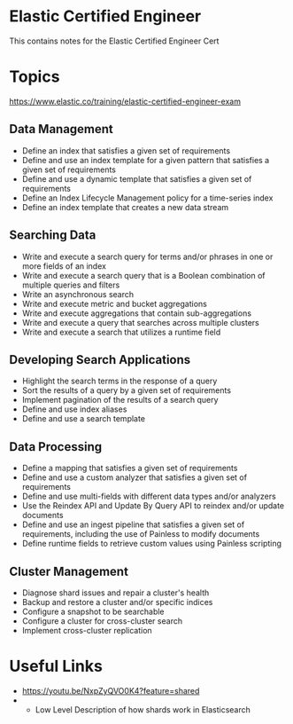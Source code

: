 # Elastic Certified Engineer
This contains notes for the Elastic Certified Engineer Cert

# Topics
https://www.elastic.co/training/elastic-certified-engineer-exam
## Data Management

* Define an index that satisfies a given set of requirements
* Define and use an index template for a given pattern that satisfies a given set of requirements
* Define and use a dynamic template that satisfies a given set of requirements
* Define an Index Lifecycle Management policy for a time-series index
* Define an index template that creates a new data stream

## Searching Data

* Write and execute a search query for terms and/or phrases in one or more fields of an index
* Write and execute a search query that is a Boolean combination of multiple queries and filters
* Write an asynchronous search
* Write and execute metric and bucket aggregations
* Write and execute aggregations that contain sub-aggregations
* Write and execute a query that searches across multiple clusters
* Write and execute a search that utilizes a runtime field

## Developing Search Applications

* Highlight the search terms in the response of a query
* Sort the results of a query by a given set of requirements
* Implement pagination of the results of a search query
* Define and use index aliases
* Define and use a search template

## Data Processing

* Define a mapping that satisfies a given set of requirements
* Define and use a custom analyzer that satisfies a given set of requirements
* Define and use multi-fields with different data types and/or analyzers
* Use the Reindex API and Update By Query API to reindex and/or update documents
* Define and use an ingest pipeline that satisfies a given set of requirements, including the use of Painless to modify documents
* Define runtime fields to retrieve custom values using Painless scripting

## Cluster Management

* Diagnose shard issues and repair a cluster's health
* Backup and restore a cluster and/or specific indices
* Configure a snapshot to be searchable
* Configure a cluster for cross-cluster search
* Implement cross-cluster replication 

# Useful Links
* https://youtu.be/NxpZyQVO0K4?feature=shared
* * Low Level Description of how shards work in Elasticsearch

